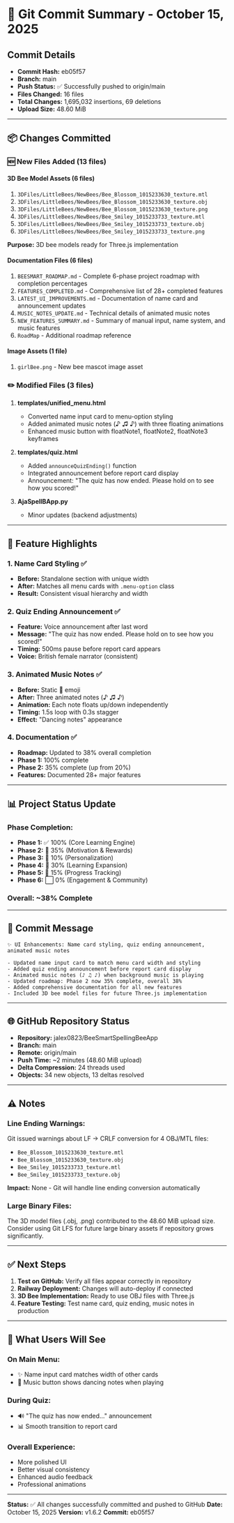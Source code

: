 # 🚀 Git Commit Summary - October 15, 2025

## Commit Details
- **Commit Hash:** eb05f57
- **Branch:** main
- **Push Status:** ✅ Successfully pushed to origin/main
- **Files Changed:** 16 files
- **Total Changes:** 1,695,032 insertions, 69 deletions
- **Upload Size:** 48.60 MiB

---

## 📦 Changes Committed

### 🆕 New Files Added (13 files)

#### 3D Bee Model Assets (6 files)
1. `3DFiles/LittleBees/NewBees/Bee_Blossom_1015233630_texture.mtl`
2. `3DFiles/LittleBees/NewBees/Bee_Blossom_1015233630_texture.obj`
3. `3DFiles/LittleBees/NewBees/Bee_Blossom_1015233630_texture.png`
4. `3DFiles/LittleBees/NewBees/Bee_Smiley_1015233733_texture.mtl`
5. `3DFiles/LittleBees/NewBees/Bee_Smiley_1015233733_texture.obj`
6. `3DFiles/LittleBees/NewBees/Bee_Smiley_1015233733_texture.png`

**Purpose:** 3D bee models ready for Three.js implementation

#### Documentation Files (6 files)
1. `BEESMART_ROADMAP.md` - Complete 6-phase project roadmap with completion percentages
2. `FEATURES_COMPLETED.md` - Comprehensive list of 28+ completed features
3. `LATEST_UI_IMPROVEMENTS.md` - Documentation of name card and announcement updates
4. `MUSIC_NOTES_UPDATE.md` - Technical details of animated music notes
5. `NEW_FEATURES_SUMMARY.md` - Summary of manual input, name system, and music features
6. `RoadMap` - Additional roadmap reference

#### Image Assets (1 file)
1. `girlBee.png` - New bee mascot image asset

### ✏️ Modified Files (3 files)

1. **templates/unified_menu.html**
   - Converted name input card to menu-option styling
   - Added animated music notes (♪ ♫ ♪) with three floating animations
   - Enhanced music button with floatNote1, floatNote2, floatNote3 keyframes

2. **templates/quiz.html**
   - Added `announceQuizEnding()` function
   - Integrated announcement before report card display
   - Announcement: "The quiz has now ended. Please hold on to see how you scored!"

3. **AjaSpellBApp.py**
   - Minor updates (backend adjustments)

---

## 🎨 Feature Highlights

### 1. Name Card Styling ✅
- **Before:** Standalone section with unique width
- **After:** Matches all menu cards with `.menu-option` class
- **Result:** Consistent visual hierarchy and width

### 2. Quiz Ending Announcement ✅
- **Feature:** Voice announcement after last word
- **Message:** "The quiz has now ended. Please hold on to see how you scored!"
- **Timing:** 500ms pause before report card appears
- **Voice:** British female narrator (consistent)

### 3. Animated Music Notes ✅
- **Before:** Static 🎵 emoji
- **After:** Three animated notes (♪ ♫ ♪)
- **Animation:** Each note floats up/down independently
- **Timing:** 1.5s loop with 0.3s stagger
- **Effect:** "Dancing notes" appearance

### 4. Documentation ✅
- **Roadmap:** Updated to 38% overall completion
- **Phase 1:** 100% complete
- **Phase 2:** 35% complete (up from 20%)
- **Features:** Documented 28+ major features

---

## 📊 Project Status Update

### Phase Completion:
- **Phase 1:** ✅ 100% (Core Learning Engine)
- **Phase 2:** 🔶 35% (Motivation & Rewards)
- **Phase 3:** 🔶 10% (Personalization)
- **Phase 4:** 🔶 30% (Learning Expansion)
- **Phase 5:** 🔶 15% (Progress Tracking)
- **Phase 6:** ⬜ 0% (Engagement & Community)

### Overall: ~38% Complete

---

## 🔄 Commit Message

```
✨ UI Enhancements: Name card styling, quiz ending announcement, animated music notes

- Updated name input card to match menu card width and styling
- Added quiz ending announcement before report card display
- Animated music notes (♪ ♫ ♪) when background music is playing
- Updated roadmap: Phase 2 now 35% complete, overall 38%
- Added comprehensive documentation for all new features
- Included 3D bee model files for future Three.js implementation
```

---

## 🌐 GitHub Repository Status

- **Repository:** jalex0823/BeeSmartSpellingBeeApp
- **Branch:** main
- **Remote:** origin/main
- **Push Time:** ~2 minutes (48.60 MiB upload)
- **Delta Compression:** 24 threads used
- **Objects:** 34 new objects, 13 deltas resolved

---

## ⚠️ Notes

### Line Ending Warnings:
Git issued warnings about LF → CRLF conversion for 4 OBJ/MTL files:
- `Bee_Blossom_1015233630_texture.mtl`
- `Bee_Blossom_1015233630_texture.obj`
- `Bee_Smiley_1015233733_texture.mtl`
- `Bee_Smiley_1015233733_texture.obj`

**Impact:** None - Git will handle line ending conversion automatically

### Large Binary Files:
The 3D model files (.obj, .png) contributed to the 48.60 MiB upload size. Consider using Git LFS for future large binary assets if repository grows significantly.

---

## ✅ Next Steps

1. **Test on GitHub:** Verify all files appear correctly in repository
2. **Railway Deployment:** Changes will auto-deploy if connected
3. **3D Bee Implementation:** Ready to use OBJ files with Three.js
4. **Feature Testing:** Test name card, quiz ending, music notes in production

---

## 🎯 What Users Will See

### On Main Menu:
- ✨ Name input card matches width of other cards
- 🎵 Music button shows dancing notes when playing

### During Quiz:
- 🔊 "The quiz has now ended..." announcement
- 📊 Smooth transition to report card

### Overall Experience:
- More polished UI
- Better visual consistency
- Enhanced audio feedback
- Professional animations

---

**Status:** ✅ All changes successfully committed and pushed to GitHub
**Date:** October 15, 2025
**Version:** v1.6.2
**Commit:** eb05f57
